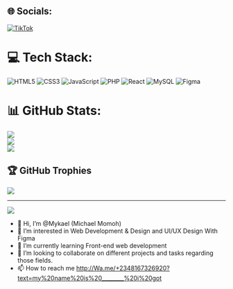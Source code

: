 
## 🌐 Socials:
[![TikTok](https://img.shields.io/badge/TikTok-%23000000.svg?logo=TikTok&logoColor=white)](https://tiktok.com/@https://www.tiktok.com/@mykaelllllllllll?_t=8aWM5lCoQ0E&_r=1)

# 💻 Tech Stack:
![HTML5](https://img.shields.io/badge/html5-%23E34F26.svg?style=for-the-badge&logo=html5&logoColor=white) ![CSS3](https://img.shields.io/badge/css3-%231572B6.svg?style=for-the-badge&logo=css3&logoColor=white) ![JavaScript](https://img.shields.io/badge/javascript-%23323330.svg?style=for-the-badge&logo=javascript&logoColor=%23F7DF1E) ![PHP](https://img.shields.io/badge/php-%23777BB4.svg?style=for-the-badge&logo=php&logoColor=white) ![React](https://img.shields.io/badge/react-%2320232a.svg?style=for-the-badge&logo=react&logoColor=%2361DAFB) ![MySQL](https://img.shields.io/badge/mysql-%2300f.svg?style=for-the-badge&logo=mysql&logoColor=white) 	![Figma](https://img.shields.io/badge/figma-%23F24E1E.svg?style=for-the-badge&logo=figma&logoColor=white)
# 📊 GitHub Stats:
![](https://github-readme-stats.vercel.app/api?username=Mykaelll&theme=dark&hide_border=false&include_all_commits=false&count_private=false)<br/>
![](https://github-readme-streak-stats.herokuapp.com/?user=Mykaelll&theme=dark&hide_border=false)<br/>
![](https://github-readme-stats.vercel.app/api/top-langs/?username=Mykaelll&theme=dark&hide_border=false&include_all_commits=false&count_private=false&layout=compact)

## 🏆 GitHub Trophies
![](https://github-profile-trophy.vercel.app/?username=Mykaelll&theme=radical&no-frame=false&no-bg=true&margin-w=4)

---
[![](https://visitcount.itsvg.in/api?id=Mykaelll&icon=0&color=0)](https://visitcount.itsvg.in)
- 👋 Hi, I’m @Mykael (Michael Momoh)
- 👀 I’m interested in Web Development & Design and UI/UX Design With Figma
- 🌱 I’m currently learning Front-end web development 
- 💞️ I’m looking to collaborate on different projects and tasks regarding those fields.
- 📫 How to reach me 
http://Wa.me/+2348167326920?text=my%20name%20is%20________%20i%20got
<!---
Mykaelmoh/Mykaelmoh is a ✨ special ✨ repository because its `README.md` (this file) appears on your GitHub profile.
You can click the Preview link to take a look at your changes.
--->
